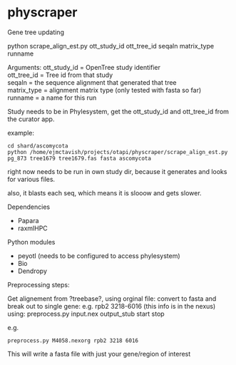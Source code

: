# physcraper
Gene tree updating

python scrape_align_est.py ott_study_id ott_tree_id seqaln matrix_type runname

Arguments: 
ott_study_id =  OpenTree study identifier  
ott_tree_id  = Tree id from that study  
seqaln = the sequence alignment that generated that tree  
matrix_type = alignment matrix type (only tested with fasta so far)  
runname = a name for this run

Study needs to be in Phylesystem, get the ott_study_id and ott_tree_id from the curator app.

example:

    cd shard/ascomycota
    python /home/ejmctavish/projects/otapi/physcraper/scrape_align_est.py pg_873 tree1679 tree1679.fas fasta ascomycota


right now needs to be run in own study dir, because it generates and looks for various files.  

also, it blasts each seq, which means it is slooow and gets slower.

Dependencies
- Papara
- raxmlHPC

Python modules 
- peyotl (needs to be configured to access phylesystem)  
- Bio
- Dendropy


Preprocessing steps:

Get alignement from ?treebase?, using orginal file:
convert to fasta and break out to single gene: e.g. rpb2 3218-6016 (this info is in the nexus)
using:
    preprocess.py input.nex output_stub start stop

e.g.
    
    preprocess.py M4058.nexorg rpb2 3218 6016

This will write a fasta file with just your gene/region of interest

